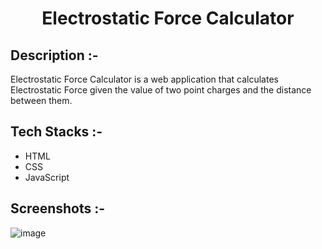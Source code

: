 # <p align="center">Electrostatic Force Calculator</p>

## Description :-

Electrostatic Force Calculator is a web application that calculates Electrostatic Force given the value of two point charges and the distance between them.
## Tech Stacks :-

- HTML
- CSS
- JavaScript

## Screenshots :-

![image](https://github.com/user-attachments/assets/7fa4f341-26e8-4b43-a439-e2865b3d1db4)
